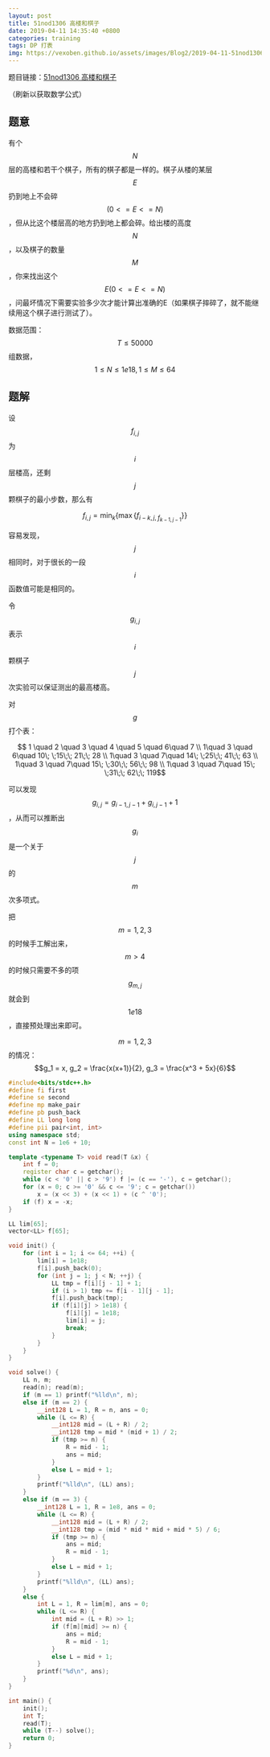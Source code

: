 ```yaml
---
layout: post
title: 51nod1306 高楼和棋子
date: 2019-04-11 14:35:40 +0800
categories: training
tags: DP 打表
img: https://vexoben.github.io/assets/images/Blog2/2019-04-11-51nod1306-高楼和棋子.png
---
```


题目链接：[51nod1306 高楼和棋子][100]

（刷新以获取数学公式）

## **题意**

有个$$N$$层的高楼和若干个棋子，所有的棋子都是一样的。棋子从楼的某层$$E$$扔到地上不会碎$$(0 <= E <= N)$$，但从比这个楼层高的地方扔到地上都会碎。给出楼的高度$$N$$，以及棋子的数量$$M$$，你来找出这个$$E(0 <= E <= N)$$，问最坏情况下需要实验多少次才能计算出准确的E（如果棋子摔碎了，就不能继续用这个棋子进行测试了）。

数据范围：$$T≤50000$$组数据，$$1≤N≤1e18,1≤M≤64$$

## **题解**

设$$f_{i,j}​$$为$$i​$$层楼高，还剩$$j​$$颗棋子的最小步数，那么有

$$f_{i,j} = \min_k \{ \max\{ f_{i-k,j , \; f_{k-1,j-1}} \} \}​$$

容易发现，$$j$$相同时，对于很长的一段$$i$$函数值可能是相同的。

令$$g_{i,j}​$$表示$$i​$$颗棋子$$j​$$次实验可以保证测出的最高楼高。

对$$g​$$打个表：

$$ 1 \quad 2 \quad 3 \quad 4 \quad 5 \quad 6\quad 7 \\ 1\quad 3 \quad 6\quad 10\; \;15\;\; 21\;\; 28 \\ 1\quad 3 \quad 7\quad 14\; \;25\;\; 41\;\; 63 \\ 1\quad 3 \quad 7\quad 15\; \;30\;\; 56\;\; 98 \\ 1\quad 3 \quad 7\quad 15\; \;31\;\; 62\;\; 119​$$

可以发现$$g_{i,j} = g_{i-1,j-1} + g_{i,j-1} + 1​$$，从而可以推断出$$g_i​$$是一个关于$$j​$$的$$m​$$次多项式。

把$$m=1,2,3​$$的时候手工解出来，$$m>4​$$的时候只需要不多的项$$g_{m,j}​$$就会到$$1e18​$$，直接预处理出来即可。

$$m=1,2,3$$的情况：$$g_1 = x, g_2 = \frac{x(x+1)}{2}, g_3 = \frac{x^3 + 5x}{6}$$

```cpp
#include<bits/stdc++.h>
#define fi first
#define se second
#define mp make_pair
#define pb push_back
#define LL long long
#define pii pair<int, int>
using namespace std;
const int N = 1e6 + 10;

template <typename T> void read(T &x) {
	int f = 0;
	register char c = getchar();
	while (c < '0' || c > '9') f |= (c == '-'), c = getchar();
	for (x = 0; c >= '0' && c <= '9'; c = getchar())
		x = (x << 3) + (x << 1) + (c ^ '0');
	if (f) x = -x;
}

LL lim[65];
vector<LL> f[65];

void init() {
	for (int i = 1; i <= 64; ++i) {
		lim[i] = 1e18;
		f[i].push_back(0);
		for (int j = 1; j < N; ++j) {
			LL tmp = f[i][j - 1] + 1;
			if (i > 1) tmp += f[i - 1][j - 1];
			f[i].push_back(tmp);
			if (f[i][j] > 1e18) {
				f[i][j] = 1e18;
				lim[i] = j;
				break;
			}
		}
	}
}

void solve() {
	LL n, m;
	read(n); read(m);
	if (m == 1) printf("%lld\n", n);
	else if (m == 2) {
		__int128 L = 1, R = n, ans = 0;
		while (L <= R) {
			__int128 mid = (L + R) / 2;
			__int128 tmp = mid * (mid + 1) / 2;
			if (tmp >= n) {
				R = mid - 1;
				ans = mid;
			}
			else L = mid + 1;
		}
		printf("%lld\n", (LL) ans);
	}
	else if (m == 3) {
		__int128 L = 1, R = 1e8, ans = 0;
		while (L <= R) {
			__int128 mid = (L + R) / 2;
			__int128 tmp = (mid * mid * mid + mid * 5) / 6;
			if (tmp >= n) {
				ans = mid;
				R = mid - 1;	
			}
			else L = mid + 1;
		}
		printf("%lld\n", (LL) ans);
	}
	else {
		int L = 1, R = lim[m], ans = 0;
		while (L <= R) {
			int mid = (L + R) >> 1;
			if (f[m][mid] >= n) {
				ans = mid;
				R = mid - 1;	
			}
			else L = mid + 1;
		}
		printf("%d\n", ans);
	}
}

int main() {
	init();
	int T;
	read(T);
	while (T--) solve();
	return 0;
}
```



[100]:<http://www.51nod.com/Challenge/Problem.html#!#problemId=1306>